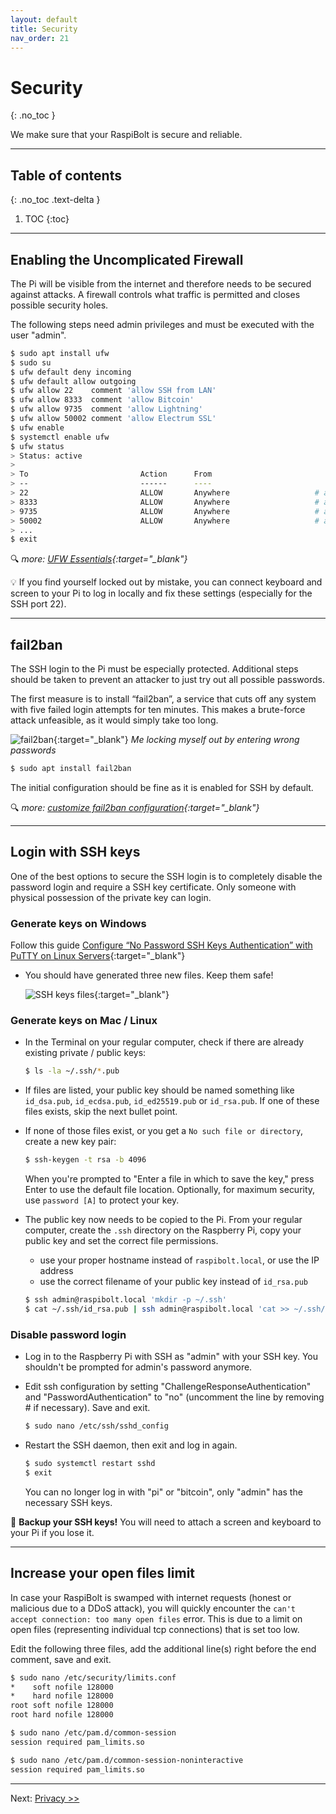 ```yaml
---
layout: default
title: Security
nav_order: 21
---
```

<!-- markdownlint-disable MD014 MD022 MD025 MD033 MD040 -->
# Security
{: .no_toc }

We make sure that your RaspiBolt is secure and reliable.

---

## Table of contents
{: .no_toc .text-delta }

1. TOC
{:toc}

---

## Enabling the Uncomplicated Firewall

The Pi will be visible from the internet and therefore needs to be secured against attacks.
A firewall controls what traffic is permitted and closes possible security holes.

The following steps need admin privileges and must be executed with the user "admin".

```sh
$ sudo apt install ufw
$ sudo su
$ ufw default deny incoming
$ ufw default allow outgoing
$ ufw allow 22    comment 'allow SSH from LAN'
$ ufw allow 8333  comment 'allow Bitcoin'
$ ufw allow 9735  comment 'allow Lightning'
$ ufw allow 50002 comment 'allow Electrum SSL'
$ ufw enable
$ systemctl enable ufw
$ ufw status
> Status: active
>
> To                         Action      From
> --                         ------      ----
> 22                         ALLOW       Anywhere                   # allow SSH
> 8333                       ALLOW       Anywhere                   # allow Bitcoin
> 9735                       ALLOW       Anywhere                   # allow Lightning
> 50002                      ALLOW       Anywhere                   # allow Electrum
> ...
$ exit
```

<script id="asciicast-vRmJZZMgzolgH3ooLCGS5RCj8" src="https://asciinema.org/a/vRmJZZMgzolgH3ooLCGS5RCj8.js" async></script>

🔍 *more: [UFW Essentials](https://www.digitalocean.com/community/tutorials/ufw-essentials-common-firewall-rules-and-commands){:target="_blank"}*

💡 If you find yourself locked out by mistake, you can connect keyboard and screen to your Pi to log in locally and fix these settings (especially for the SSH port 22).

---

## fail2ban

The SSH login to the Pi must be especially protected.
Additional steps should be taken to prevent an attacker to just try out all possible passwords.

The first measure is to install “fail2ban”, a service that cuts off any system with five failed login attempts for ten minutes.
This makes a brute-force attack unfeasible, as it would simply take too long.

![fail2ban](images/20_fail2ban.png){:target="_blank"}
*Me locking myself out by entering wrong passwords*

```sh
$ sudo apt install fail2ban
```

The initial configuration should be fine as it is enabled for SSH by default.

<script id="asciicast-013bxZ8R7LktqzhP6O27LrorA" src="https://asciinema.org/a/013bxZ8R7LktqzhP6O27LrorA.js" async></script>

🔍 *more: [customize fail2ban configuration](https://linode.com/docs/security/using-fail2ban-for-security/){:target="_blank"}*

---

## Login with SSH keys

One of the best options to secure the SSH login is to completely disable the password login and require a SSH key certificate.
Only someone with physical possession of the private key can login.

### Generate keys on Windows

Follow this guide [Configure “No Password SSH Keys Authentication” with PuTTY on Linux Servers](https://www.tecmint.com/ssh-passwordless-login-with-putty){:target="_blank"}

* You should have generated three new files. Keep them safe!

  ![SSH keys files](images/20_ssh_keys_filelist.png){:target="_blank"}

### Generate keys on Mac / Linux

* In the Terminal on your regular computer, check if there are already existing private / public keys:

  ```sh
  $ ls -la ~/.ssh/*.pub
  ```

* If files are listed, your public key should be named something like `id_dsa.pub`, `id_ecdsa.pub`, `id_ed25519.pub` or `id_rsa.pub`.
   If one of these files exists, skip the next bullet point.

* If none of those files exist, or you get a `No such file or directory`, create a new key pair:

  ```sh
  $ ssh-keygen -t rsa -b 4096
  ```

  When you're prompted to "Enter a file in which to save the key," press Enter to use the default file location. Optionally, for maximum security, use `password [A]` to protect your key.

* The public key now needs to be copied to the Pi.
  From your regular computer, create the `.ssh` directory on the Raspberry Pi, copy your public key and set the correct file permissions.
  * use your proper hostname instead of `raspibolt.local`, or use the IP address
  * use the correct filename of your public key instead of `id_rsa.pub`

  ```sh
  $ ssh admin@raspibolt.local 'mkdir -p ~/.ssh'
  $ cat ~/.ssh/id_rsa.pub | ssh admin@raspibolt.local 'cat >> ~/.ssh/authorized_keys && chmod -R 700 ~/.ssh/'
  ```

<script id="asciicast-BvuWd8S8hvBLmsXBW4L2EEeRZ" src="https://asciinema.org/a/BvuWd8S8hvBLmsXBW4L2EEeRZ.js" async></script>

### Disable password login

* Log in to the Raspberry Pi with SSH as "admin" with your SSH key.
  You shouldn't be prompted for admin's password anymore.

* Edit ssh configuration by setting "ChallengeResponseAuthentication" and "PasswordAuthentication" to "no" (uncomment the line by removing # if necessary).
  Save and exit.

  ```sh
  $ sudo nano /etc/ssh/sshd_config
  ```

* Restart the SSH daemon, then exit and log in again.

  ```sh
  $ sudo systemctl restart sshd
  $ exit
  ```

  You can no longer log in with "pi" or "bitcoin", only "admin" has the necessary SSH keys.

<script id="asciicast-tm3A2UmR65pc63rHSAmHl2eHZ" src="https://asciinema.org/a/tm3A2UmR65pc63rHSAmHl2eHZ.js" async></script>

🚨 **Backup your SSH keys!** You will need to attach a screen and keyboard to your Pi if you lose it.

---

## Increase your open files limit

In case your RaspiBolt is swamped with internet requests (honest or malicious due to a DDoS attack), you will quickly encounter the `can't accept connection: too many open files` error.
This is due to a limit on open files (representing individual tcp connections) that is set too low.

Edit the following three files, add the additional line(s) right before the end comment, save and exit.

```sh
$ sudo nano /etc/security/limits.conf
*    soft nofile 128000
*    hard nofile 128000
root soft nofile 128000
root hard nofile 128000
```

```sh
$ sudo nano /etc/pam.d/common-session
session required pam_limits.so
```

```sh
$ sudo nano /etc/pam.d/common-session-noninteractive
session required pam_limits.so
```

<script id="asciicast-ZWxK6wLjrRs1AAnEJpXfIoyPb" src="https://asciinema.org/a/ZWxK6wLjrRs1AAnEJpXfIoyPb.js" async></script>

---

Next: [Privacy >>](raspibolt_22_privacy.md)
